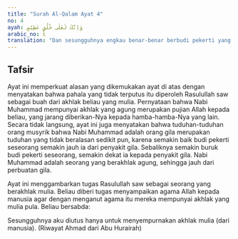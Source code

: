```yaml
---
title: "Surah Al-Qalam Ayat 4"
no: 4
ayah: وَاِنَّكَ لَعَلٰى خُلُقٍ عَظِيْمٍ 
arabic_no: ٤
translation: "Dan sesungguhnya engkau benar-benar berbudi pekerti yang luhur. "
---
```


## Tafsir

Ayat ini memperkuat alasan yang dikemukakan ayat di atas dengan menyatakan bahwa pahala yang tidak terputus itu diperoleh Rasulullah saw sebagai buah dari akhlak beliau yang mulia. Pernyataan bahwa Nabi Muhammad mempunyai akhlak yang agung merupakan pujian Allah kepada beliau, yang jarang diberikan-Nya kepada hamba-hamba-Nya yang lain. Secara tidak langsung, ayat ini juga menyatakan bahwa tuduhan-tuduhan orang musyrik bahwa Nabi Muhammad adalah orang gila merupakan tuduhan yang tidak beralasan sedikit pun, karena semakin baik budi pekerti seseorang semakin jauh ia dari penyakit gila. Sebaliknya semakin buruk budi pekerti seseorang, semakin dekat ia kepada penyakit gila. Nabi Muhammad adalah seorang yang berakhlak agung, sehingga jauh dari perbuatan gila.

Ayat ini menggambarkan tugas Rasulullah saw sebagai seorang yang berakhlak mulia. Beliau diberi tugas menyampaikan agama Allah kepada manusia agar dengan menganut agama itu mereka mempunyai akhlak yang mulia pula. Beliau bersabda:

Sesungguhnya aku diutus hanya untuk menyempurnakan akhlak mulia (dari manusia). (Riwayat Ahmad dari Abu Hurairah)